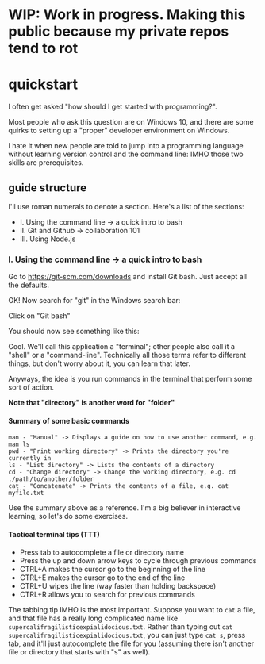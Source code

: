 # WIP: Work in progress. Making this public because my private repos tend to rot

# quickstart

I often get asked "how should I get started with programming?".

Most people who ask this question are on Windows 10, and there are some quirks to setting up a "proper" developer environment on Windows.

I hate it when new people are told to jump into a programming language without learning version control and the command line: IMHO those two skills are prerequisites.

## guide structure

I'll use roman numerals to denote a section. Here's a list of the sections:

* I. Using the command line -> a quick intro to bash
* II. Git and Github -> collaboration 101
* III. Using Node.js

### I. Using the command line -> a quick intro to bash

Go to https://git-scm.com/downloads and install Git bash. Just accept all the defaults.

OK! Now search for "git" in the Windows search bar:


Click on "Git bash"


You should now see something like this:


Cool. We'll call this application a "terminal"; other people also call it a "shell" or a "command-line". Technically all those terms refer to different things, but don't worry about it, you can learn that later.

Anyways, the idea is you run commands in the terminal that perform some sort of action. 

**Note that "directory" is another word for "folder"**

#### Summary of some basic commands

```
man - "Manual" -> Displays a guide on how to use another command, e.g. man ls
pwd - "Print working directory" -> Prints the directory you're currently in
ls - "List directory" -> Lists the contents of a directory
cd - "Change directory" -> Change the working directory, e.g. cd ./path/to/another/folder
cat - "Concatenate" -> Prints the contents of a file, e.g. cat myfile.txt
```

Use the summary above as a reference. I'm a big believer in interactive learning, so let's do some exercises.



#### Tactical terminal tips (TTT)

* Press tab to autocomplete a file or directory name
* Press the up and down arrow keys to cycle through previous commands
* CTRL+A makes the cursor go to the beginning of the line
* CTRL+E makes the cursor go to the end of the line
* CTRL+U wipes the line (way faster than holding backspace)
* CTRL+R allows you to search for previous commands

The tabbing tip IMHO is the most important. Suppose you want to `cat` a file, and that file has a really long complicated name like `supercalifragilisticexpialidocious.txt`. Rather than typing out `cat supercalifragilisticexpialidocious.txt`, you can just type `cat s`, press tab, and it'll just autocomplete the file for you (assuming there isn't another file or directory that starts with "s" as well). 
